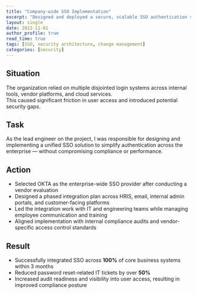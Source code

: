 ```yaml
---
title: "Company-wide SSO Implementation"
excerpt: "Designed and deployed a secure, scalable SSO authentication system across all business applications, enhancing both security posture and user experience."
layout: single
date: 2022-11-01
author_profile: true
read_time: true
tags: [SSO, security architecture, change management]
categories: [security]
---
```


## Situation

The organization relied on multiple disjointed login systems across internal tools, vendor platforms, and cloud services.  
This caused significant friction in user access and introduced potential security gaps.

## Task

As the lead engineer on the project, I was responsible for designing and implementing a unified SSO solution to simplify authentication across the enterprise — without compromising compliance or performance.

## Action

- Selected OKTA as the enterprise-wide SSO provider after conducting a vendor evaluation
- Designed a phased integration plan across HRIS, email, internal admin portals, and customer-facing platforms
- Led the integration work with IT and engineering teams while managing employee communication and training
- Aligned implementation with internal compliance audits and vendor-specific access control standards

## Result

- Successfully integrated SSO across **100%** of core business systems within 3 months
- Reduced password reset-related IT tickets by over **50%**
- Increased audit readiness and visibility into user access, resulting in improved compliance posture
